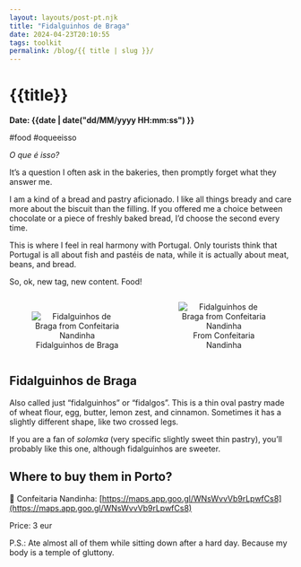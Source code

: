 ```yaml
---
layout: layouts/post-pt.njk
title: "Fidalguinhos de Braga"
date: 2024-04-23T20:10:55
tags: toolkit
permalink: /blog/{{ title | slug }}/
---
```


# {{title}}
**Date: {{date | date("dd/MM/yyyy HH:mm:ss") }}**

#food #oqueeisso

*O que é isso?*

It’s a question I often ask in the bakeries, then promptly forget what they answer me.

I am a kind of a bread and pastry aficionado. I like all things bready and care more about the biscuit than the filling. If you offered me a choice between chocolate or a piece of freshly baked bread, I’d choose the second every time.

This is where I feel in real harmony with Portugal. Only tourists think that Portugal is all about fish and pastéis de nata, while it is actually about meat, beans, and bread.

So, ok, new tag, new content. Food!

<div style="display: flex; gap: 20px;align-items: flex-end;">
  <figure style="flex: 1; text-align: center;">
    <img src="../../images/fidalguiinhos-1.webp" alt="Fidalguinhos de Braga from Confeitaria Nandinha" style="max-width: 100%;">
    <figcaption>Fidalguinhos de Braga</figcaptin>
  </figure>
  <figure style="flex: 1; text-align: center;">
    <img src="../../images/fidalguiinhos-2.webp" alt="Fidalguinhos de Braga from Confeitaria Nandinha" style="max-width: 100%;">
    <figcaption>From Confeitaria Nandinha</figcaption>
  </figure>
</div>

## Fidalguinhos de Braga

Also called just “fidalguinhos” or “fidalgos”. This is a thin oval pastry made of wheat flour, egg, butter, lemon zest, and cinnamon. Sometimes it has a slightly different shape, like two crossed legs.

If you are a fan of *solomka* (very specific slightly sweet thin pastry), you’ll probably like this one, although fidalguinhos are sweeter.

## Where to buy them in Porto?

📍 Confeitaria Nandinha: [https://maps.app.goo.gl/WNsWvvVb9rLpwfCs8](https://maps.app.goo.gl/WNsWvvVb9rLpwfCs8)

Price: 3 eur

P.S.: Ate almost all of them while sitting down after a hard day. Because my body is a temple of gluttony.